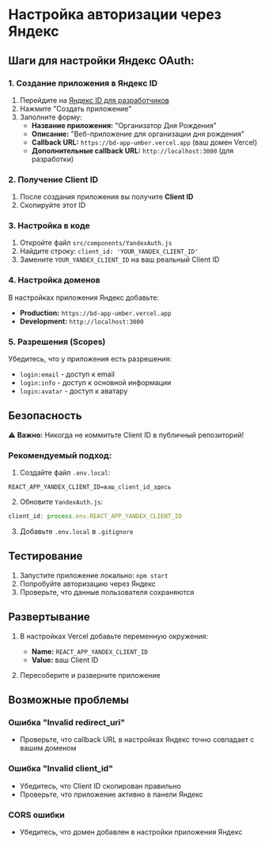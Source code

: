 # Настройка авторизации через Яндекс

## Шаги для настройки Яндекс OAuth:

### 1. Создание приложения в Яндекс ID

1. Перейдите на [Яндекс ID для разработчиков](https://oauth.yandex.ru/)
2. Нажмите "Создать приложение"
3. Заполните форму:
   - **Название приложения:** "Организатор Дня Рождения"
   - **Описание:** "Веб-приложение для организации дня рождения"
   - **Callback URL:** `https://bd-app-umber.vercel.app` (ваш домен Vercel)
   - **Дополнительные callback URL:** `http://localhost:3000` (для разработки)

### 2. Получение Client ID

1. После создания приложения вы получите **Client ID**
2. Скопируйте этот ID

### 3. Настройка в коде

1. Откройте файл `src/components/YandexAuth.js`
2. Найдите строку: `client_id: 'YOUR_YANDEX_CLIENT_ID'`
3. Замените `YOUR_YANDEX_CLIENT_ID` на ваш реальный Client ID

### 4. Настройка доменов

В настройках приложения Яндекс добавьте:
- **Production:** `https://bd-app-umber.vercel.app`
- **Development:** `http://localhost:3000`

### 5. Разрешения (Scopes)

Убедитесь, что у приложения есть разрешения:
- `login:email` - доступ к email
- `login:info` - доступ к основной информации
- `login:avatar` - доступ к аватару

## Безопасность

⚠️ **Важно:** Никогда не коммитьте Client ID в публичный репозиторий!

### Рекомендуемый подход:

1. Создайте файл `.env.local`:
```
REACT_APP_YANDEX_CLIENT_ID=ваш_client_id_здесь
```

2. Обновите `YandexAuth.js`:
```javascript
client_id: process.env.REACT_APP_YANDEX_CLIENT_ID
```

3. Добавьте `.env.local` в `.gitignore`

## Тестирование

1. Запустите приложение локально: `npm start`
2. Попробуйте авторизацию через Яндекс
3. Проверьте, что данные пользователя сохраняются

## Развертывание

1. В настройках Vercel добавьте переменную окружения:
   - **Name:** `REACT_APP_YANDEX_CLIENT_ID`
   - **Value:** ваш Client ID

2. Пересоберите и разверните приложение

## Возможные проблемы

### Ошибка "Invalid redirect_uri"
- Проверьте, что callback URL в настройках Яндекс точно совпадает с вашим доменом

### Ошибка "Invalid client_id"
- Убедитесь, что Client ID скопирован правильно
- Проверьте, что приложение активно в панели Яндекс

### CORS ошибки
- Убедитесь, что домен добавлен в настройки приложения Яндекс
